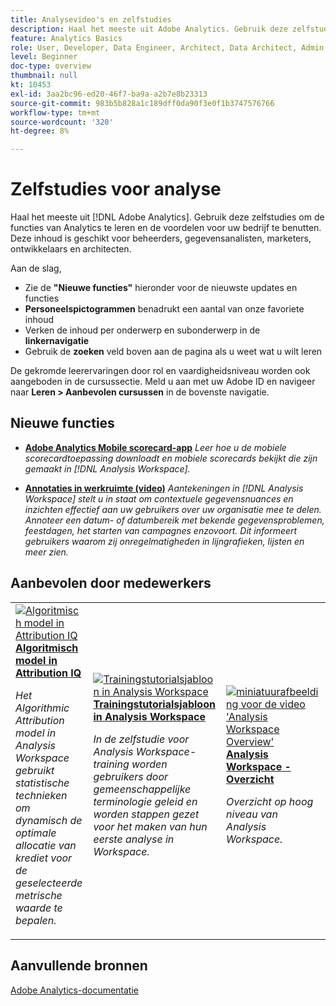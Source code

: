 ```yaml
---
title: Analysevideo's en zelfstudies
description: Haal het meeste uit Adobe Analytics. Gebruik deze zelfstudies om de functies van Analytics te leren en de voordelen voor uw bedrijf te benutten. Deze inhoud is geschikt voor beheerders, gegevensanalisten, marketers, ontwikkelaars en architecten.
feature: Analytics Basics
role: User, Developer, Data Engineer, Architect, Data Architect, Admin, Leader
level: Beginner
doc-type: overview
thumbnail: null
kt: 10453
exl-id: 3aa2bc96-ed20-46f7-ba9a-a2b7e8b23313
source-git-commit: 983b5b828a1c189dff0da90f3e0f1b3747576766
workflow-type: tm+mt
source-wordcount: '320'
ht-degree: 8%

---
```




# Zelfstudies voor analyse

Haal het meeste uit [!DNL Adobe Analytics]. Gebruik deze zelfstudies om de functies van Analytics te leren en de voordelen voor uw bedrijf te benutten. Deze inhoud is geschikt voor beheerders, gegevensanalisten, marketers, ontwikkelaars en architecten.

Aan de slag,

* Zie de **&quot;Nieuwe functies&quot;** hieronder voor de nieuwste updates en functies
* **Personeelspictogrammen** benadrukt een aantal van onze favoriete inhoud
* Verken de inhoud per onderwerp en subonderwerp in de **linkernavigatie**
* Gebruik de **zoeken** veld boven aan de pagina als u weet wat u wilt leren

De gekromde leerervaringen door rol en vaardigheidsniveau worden ook aangeboden in de cursussectie. Meld u aan met uw Adobe ID en navigeer naar **Leren > Aanbevolen cursussen** in de bovenste navigatie.

<div id="whats-new-section">

## Nieuwe functies

* **[Adobe Analytics Mobile scorecard-app](additional-tools/analytics-dashboards/adobe-analytics-dashboards-in-app-experience.md)**
   *Leer hoe u de mobiele scorecardtoepassing downloadt en mobiele scorecards bekijkt die zijn gemaakt in [!DNL Analysis Workspace].*

* **[Annotaties in werkruimte (video)](analysis-workspace/navigating-workspace-projects/annotations-in-analysis-workspace.md)**
   *Aantekeningen in [!DNL Analysis Workspace] stelt u in staat om contextuele gegevensnuances en inzichten effectief aan uw gebruikers over uw organisatie mee te delen. Annoteer een datum- of datumbereik met bekende gegevensproblemen, feestdagen, het starten van campagnes enzovoort. Dit informeert gebruikers waarom zij onregelmatigheden in lijngrafieken, lijsten en meer zien.*

</div>

<div id="staff-picks-section">

## Aanbevolen door medewerkers

<table>
<tr>
  <td>
    <a href="analysis-workspace/attribution-iq/algorithmic-model-in-attribution-iq.md">
      <img alt="Algoritmisch model in Attribution IQ" src="assets/36205.jpg" />
    </a>
    <div>
      <a href="analysis-workspace/attribution-iq/algorithmic-model-in-attribution-iq.md">
    <strong>Algoritmisch model in Attribution IQ</strong>
    </a>
    </div>
    <p>
    <em>Het Algorithmic Attribution model in Analysis Workspace gebruikt statistische technieken om dynamisch de optimale allocatie van krediet voor de geselecteerde metrische waarde te bepalen.</em>
    <p>
  </td>
   <td>
    <a href="analysis-workspace/navigating-workspace-projects/training-tutorial-template-in-analysis-workspace.md">
      <img alt="Trainingstutorialsjabloon in Analysis Workspace" src="assets/33773.jpg" />
    </a>
    <div>
      <a href="analysis-workspace/navigating-workspace-projects/training-tutorial-template-in-analysis-workspace.md">
    <strong>Trainingstutorialsjabloon in Analysis Workspace</strong>
    </a>
    </div>
    <p>
    <em>In de zelfstudie voor Analysis Workspace-training worden gebruikers door gemeenschappelijke terminologie geleid en worden stappen gezet voor het maken van hun eerste analyse in Workspace.</em>
    <p>
  </td>
  <td>
    <a href="analysis-workspace/analysis-workspace-basics/analysis-workspace-overview.md">
      <img alt="miniatuurafbeelding voor de video 'Analysis Workspace Overview'" src="assets/thumb_analysis-workspace-overview.png" />
    </a>
    <div>
      <a href="analysis-workspace/analysis-workspace-basics/analysis-workspace-overview.md">
    <strong>Analysis Workspace - Overzicht</strong>
    </a>
    </div>
    <p>
    <em>Overzicht op hoog niveau van Analysis Workspace.</em>
    <p>
  </td>
</tr>
</table>

</div>

## Aanvullende bronnen

[Adobe Analytics-documentatie](https://experienceleague.adobe.com/docs/analytics.html)
